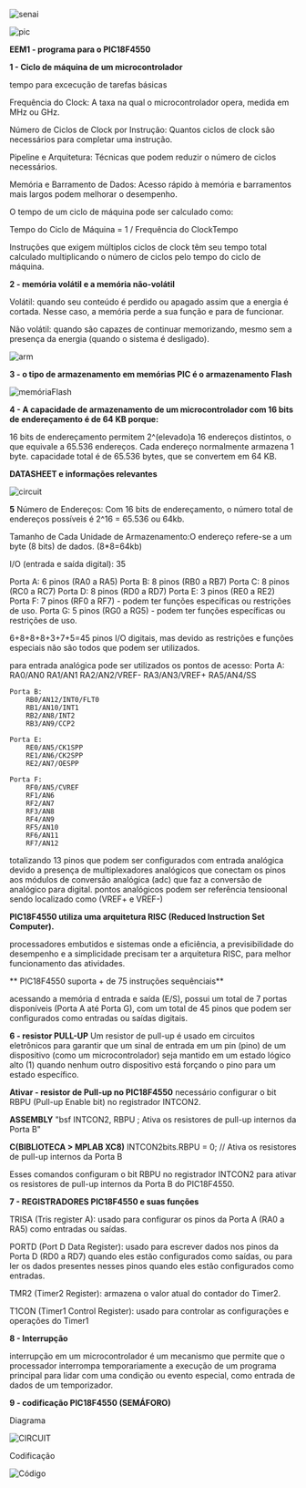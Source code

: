 ![senai](senai.png)

![pic](PIC18F4550.png)

**EEM1 - programa para o PIC18F4550**


**1 - Ciclo de máquina de um microcontrolador**

tempo para excecução de tarefas básicas

Frequência do Clock: A taxa na qual o microcontrolador opera, medida em MHz ou GHz.

Número de Ciclos de Clock por Instrução: Quantos ciclos de clock são necessários para completar uma instrução.

Pipeline e Arquitetura: Técnicas que podem reduzir o número de ciclos necessários.

Memória e Barramento de Dados: Acesso rápido à memória e barramentos mais largos podem melhorar o desempenho.

O tempo de um ciclo de máquina pode ser calculado como:

Tempo do Ciclo de Máquina = 1 / Frequência do ClockTempo

Instruções que exigem múltiplos ciclos de clock têm seu tempo total calculado multiplicando o número de ciclos pelo tempo do ciclo de máquina.


**2 - memória volátil e a memória não-volátil**

Volátil: quando seu conteúdo é perdido ou apagado assim que a energia é cortada. Nesse caso, a memória perde a sua função e para de funcionar.

Não volátil: quando são capazes de continuar memorizando, mesmo sem a presença da energia (quando o sistema é desligado).

![arm](armazenamento.png)

**3 - o tipo de armazenamento em memórias PIC é o armazenamento Flash**

![memóriaFlash](mem.png)

**4 - A capacidade de armazenamento de um microcontrolador com 16 bits de endereçamento é de 64 KB porque:**

16 bits de endereçamento permitem 2^(elevado)a 16 endereços distintos, o que equivale a 65.536 endereços.
Cada endereço normalmente armazena 1 byte.
capacidade total é de 65.536 bytes, que se convertem em 64 KB.

**DATASHEET e informações relevantes**

![circuit](circuit.png)

**5**
Número de Endereços: Com 16 bits de endereçamento, o número total de endereços possíveis é 2^16 = 65.536 ou 64kb.

Tamanho de Cada Unidade de Armazenamento:O endereço refere-se a um byte (8 bits) de dados. (8*8=64kb)

I/O (entrada e saída digital): 35

Porta A: 6 pinos (RA0 a RA5)
Porta B: 8 pinos (RB0 a RB7)
Porta C: 8 pinos (RC0 a RC7)
Porta D: 8 pinos (RD0 a RD7)
Porta E: 3 pinos (RE0 a RE2)
Porta F: 7 pinos (RF0 a RF7) - podem ter funções específicas ou restrições de uso.
Porta G: 5 pinos (RG0 a RG5) - podem ter funções específicas ou restrições de uso.

6+8+8+8+3+7+5=45 pinos I/O digitais, mas devido as restrições e funções especiais não são todos que podem ser utilizados.

para entrada analógica pode ser utilizados os pontos de acesso:
    Porta A:
        RA0/AN0
        RA1/AN1
        RA2/AN2/VREF-
        RA3/AN3/VREF+
        RA5/AN4/SS

    Porta B:
        RB0/AN12/INT0/FLT0
        RB1/AN10/INT1
        RB2/AN8/INT2
        RB3/AN9/CCP2

    Porta E:
        RE0/AN5/CK1SPP
        RE1/AN6/CK2SPP
        RE2/AN7/OESPP

    Porta F:
        RF0/AN5/CVREF
        RF1/AN6
        RF2/AN7
        RF3/AN8
        RF4/AN9
        RF5/AN10
        RF6/AN11
        RF7/AN12

totalizando 13 pinos que podem ser configurados com entrada analógica devido a presença de multiplexadores analógicos que conectam os pinos aos módulos de conversão analógica (adc) que faz a conversão de analógico para digital.
pontos analógicos podem ser referência tensioonal sendo localizado como (VREF+ e VREF-)

**PIC18F4550 utiliza uma arquitetura RISC (Reduced Instruction Set Computer).**

processadores embutidos e sistemas onde a eficiência, a previsibilidade do desempenho e a simplicidade precisam ter a arquitetura RISC, para melhor funcionamento das atividades.

** PIC18F4550 suporta  + de 75 instruções sequênciais**

acessando a memória d entrada e saída (E/S), possui um total de 7 portas disponíveis (Porta A até Porta G), com um total de 45 pinos que podem ser configurados como entradas ou saídas digitais.

**6 - resistor PULL-UP**
Um resistor de pull-up é usado em circuitos eletrônicos para garantir que um sinal de entrada em um pin (pino) de um dispositivo (como um microcontrolador) seja mantido em um estado lógico alto (1) quando nenhum outro dispositivo está forçando o pino para um estado específico.

**Ativar - resistor de Pull-up no PIC18F4550**
necessário configurar o bit RBPU (Pull-up Enable bit) no registrador INTCON2.

**ASSEMBLY**
"bsf INTCON2, RBPU ; Ativa os resistores de pull-up internos da Porta B"

**C(BIBLIOTECA > MPLAB XC8)**
INTCON2bits.RBPU = 0; // Ativa os resistores de pull-up internos da Porta B

Esses comandos configuram o bit RBPU no registrador INTCON2 para ativar os resistores de pull-up internos da Porta B do PIC18F4550.

**7 - REGISTRADORES PIC18F4550 e suas funções**

TRISA (Tris register A): usado para configurar os pinos da Porta A (RA0 a RA5) como entradas ou saídas.

PORTD (Port D Data Register): usado para escrever dados nos pinos da Porta D (RD0 a RD7) quando eles estão configurados como saídas, ou para ler os dados presentes nesses pinos quando eles estão configurados como entradas. 

TMR2 (Timer2 Register): armazena o valor atual do contador do Timer2.

T1CON (Timer1 Control Register): usado para controlar as configurações e operações do Timer1

**8 - Interrupção**

interrupção em um microcontrolador é um mecanismo que permite que o processador interrompa temporariamente a execução de um programa principal para lidar com uma condição ou evento especial, como entrada de dados de um temporizador.

**9 - codificação PIC18F4550 (SEMÁFORO)**

Diagrama 

![CIRCUIT](circuit.png)

Codificação

![Código](codigo.png)












